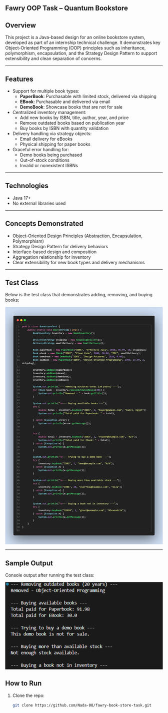 ## Fawry OOP Task – Quantum Bookstore

## Overview
This project is a Java-based design for an online bookstore system, developed as part of an internship technical challenge. It demonstrates key Object-Oriented Programming (OOP) principles such as inheritance, polymorphism, encapsulation, and the Strategy Design Pattern to support extensibility and clean separation of concerns.

---

## Features
- Support for multiple book types:
  - **PaperBook**: Purchasable with limited stock, delivered via shipping
  - **EBook**: Purchasable and delivered via email
  - **DemoBook**: Showcase books that are not for sale
- Centralized inventory management:
  - Add new books by ISBN, title, author, year, and price
  - Remove outdated books based on publication year
  - Buy books by ISBN with quantity validation
- Delivery handling via strategy objects:
  - Email delivery for eBooks
  - Physical shipping for paper books
- Graceful error handling for:
  - Demo books being purchased
  - Out-of-stock conditions
  - Invalid or nonexistent ISBNs

---

## Technologies
- Java 17+
- No external libraries used

---

## Concepts Demonstrated
- Object-Oriented Design Principles (Abstraction, Encapsulation, Polymorphism)
- Strategy Design Pattern for delivery behaviors
- Interface-based design and composition
- Aggregation relationship for inventory
- Clear extensibility for new book types and delivery mechanisms

---

## Test Class

Below is the test class that demonstrates adding, removing, and buying books:

![Test Class Screenshot](./screenshots/test-class.png)

---

## Sample Output

Console output after running the test class:

![Sample Output Screenshot](./screenshots/sample-output.png)



## How to Run
1. Clone the repo:
   ```bash
   git clone https://github.com/Nada-08/fawry-book-store-task.git

